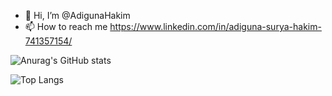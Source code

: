 - 👋 Hi, I’m @AdigunaHakim 
- 📫 How to reach me https://www.linkedin.com/in/adiguna-surya-hakim-741357154/


![Anurag's GitHub stats](https://github-readme-stats.vercel.app/api?username=AdigunaHakim&show_icons=true&theme=radical)

![Top Langs](https://github-readme-stats.vercel.app/api/top-langs/?username=AdigunaHakim&layout=compact&theme=radical)

<!---
AdigunaHakim/AdigunaHakim is a ✨ special ✨ repository because its `README.md` (this file) appears on your GitHub profile.
You can click the Preview link to take a look at your changes.
--->
